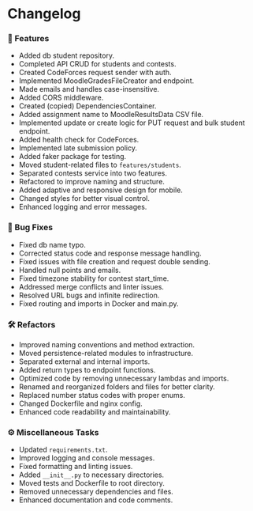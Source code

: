 # Changelog

### 🚀 Features

- Added db student repository.
- Completed API CRUD for students and contests.
- Created CodeForces request sender with auth.
- Implemented MoodleGradesFileCreator and endpoint.
- Made emails and handles case-insensitive.
- Added CORS middleware.
- Created (copied) DependenciesContainer.
- Added assignment name to MoodleResultsData CSV file.
- Implemented update or create logic for PUT request and bulk student endpoint.
- Added health check for CodeForces.
- Implemented late submission policy.
- Added faker package for testing.
- Moved student-related files to `features/students`.
- Separated contests service into two features.
- Refactored to improve naming and structure.
- Added adaptive and responsive design for mobile.
- Changed styles for better visual control.
- Enhanced logging and error messages.

### 🐛 Bug Fixes

- Fixed db name typo.
- Corrected status code and response message handling.
- Fixed issues with file creation and request double sending.
- Handled null points and emails.
- Fixed timezone stability for contest start_time.
- Addressed merge conflicts and linter issues.
- Resolved URL bugs and infinite redirection.
- Fixed routing and imports in Docker and main.py.

### 🛠️ Refactors

- Improved naming conventions and method extraction.
- Moved persistence-related modules to infrastructure.
- Separated external and internal imports.
- Added return types to endpoint functions.
- Optimized code by removing unnecessary lambdas and imports.
- Renamed and reorganized folders and files for better clarity.
- Replaced number status codes with proper enums.
- Changed Dockerfile and nginx config.
- Enhanced code readability and maintainability.

### ⚙️ Miscellaneous Tasks

- Updated `requirements.txt`.
- Improved logging and console messages.
- Fixed formatting and linting issues.
- Added `__init__.py` to necessary directories.
- Moved tests and Dockerfile to root directory.
- Removed unnecessary dependencies and files.
- Enhanced documentation and code comments.

